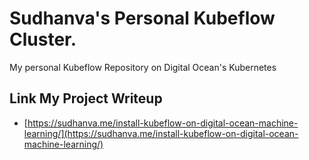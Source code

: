# Sudhanva's Personal Kubeflow Cluster.

My personal Kubeflow Repository on Digital Ocean's Kubernetes

## Link My Project Writeup
* [https://sudhanva.me/install-kubeflow-on-digital-ocean-machine-learning/](https://sudhanva.me/install-kubeflow-on-digital-ocean-machine-learning/)
